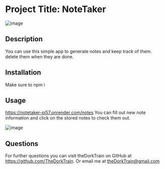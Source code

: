 # Project Title: NoteTaker
![image](https://github.com/TheDorkTrain/NoteTaker/assets/164428791/b5f6a8e6-e11e-46fa-a00e-6faa3afd4393)

## Description
You can use this simple app to generate notes and keep track of them. delete them when they are done.

## Installation
Make sure to npm i

## Usage
https://notetaker-pi57.onrender.com/notes
You can fill out new note information and click on the stored notes to check them out.

![image](https://github.com/TheDorkTrain/NoteTaker/assets/164428791/74048de9-a341-4247-b4a2-5ade439aeafb)


## Questions
For further questions you can visit theDorkTrain on GitHub at https://github.com/TheDorkTrain.
Or email me at theDorkTrain@gmail.com
